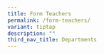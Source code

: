 ```yaml
---
title: Form Teachers
permalink: /form-teachers/
variant: tiptap
description: ""
third_nav_title: Departments
---
```

